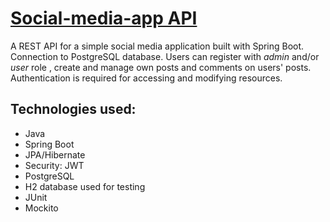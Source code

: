 
# [Social-media-app API](https://github.com/KatKentr/RestfulWebService)

A REST API for a simple social media application built with Spring Boot. Connection to PostgreSQL database.
Users can register with *admin* and/or *user* role , create and manage own posts and comments on users' posts. Authentication is required for accessing and modifying resources.

## Technologies used:

- Java
- Spring Boot
- JPA/Hibernate
- Security: JWT
- PostgreSQL
- H2 database used for testing
- JUnit 
- Mockito


<!-- Add a section "Explore REST APIs and/or Features -->
<!-- see:  https://github.com/osopromadze/Spring-Boot-Blog-REST-API , https://github.com/merikbest/ecommerce-spring-reactjs , https://github.com/callicoder/spring-boot-mysql-rest-api-tutorial-->
